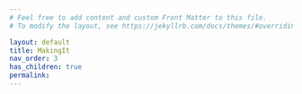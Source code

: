 ```yaml
---
# Feel free to add content and custom Front Matter to this file.
# To modify the layout, see https://jekyllrb.com/docs/themes/#overriding-theme-defaults

layout: default
title: MakingIt
nav_order: 3
has_children: true
permalink:
---
```


